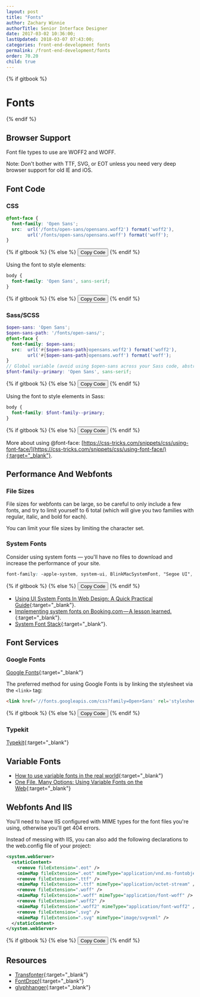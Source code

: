 ```yaml
---
layout: post
title: "Fonts"
author: Zachary Winnie
authorTitle: Senior Interface Designer
date: 2017-03-02 10:36:00;
lastUpdated: 2018-03-07 07:43:00;
categories: front-end-development fonts
permalink: /front-end-development/fonts
order: 70.20
child: true
---
```

{% if gitbook %}
# Fonts
{% endif %}

## Browser Support

Font file types to use are WOFF2 and WOFF.

Note: Don't bother with TTF, SVG, or EOT unless you need very deep browser support for old IE and iOS.

## Font Code

### CSS

``` css
@font-face {
  font-family: 'Open Sans';
  src:  url('/fonts/open-sans/opensans.woff2') format('woff2'),
        url('/fonts/open-sans/opensans.woff') format('woff');
}
```
{% if gitbook %}
{% else %}
  <button type="button" class="button button--white button--smallest button--copy">Copy Code</button>
{% endif %}

Using the font to style elements:

``` css
body {
  font-family: 'Open Sans', sans-serif;
}
```
{% if gitbook %}
{% else %}
  <button type="button" class="button button--white button--smallest button--copy">Copy Code</button>
{% endif %}


### Sass/SCSS

``` scss
$open-sans: 'Open Sans';
$open-sans-path: '/fonts/open-sans/';
@font-face {
  font-family: $open-sans;
  src:  url('#{$open-sans-path}opensans.woff2') format('woff2'),
        url('#{$open-sans-path}opensans.woff') format('woff');
}
// Global variable (avoid using $open-sans across your Sass code, abstract it out so it is easy to change)
$font-family--primary: 'Open Sans', sans-serif;
```
{% if gitbook %}
{% else %}
  <button type="button" class="button button--white button--smallest button--copy">Copy Code</button>
{% endif %}

Using the font to style elements in Sass:

``` scss
body {
  font-family: $font-family--primary;
}
```
{% if gitbook %}
{% else %}
  <button type="button" class="button button--white button--smallest button--copy">Copy Code</button>
{% endif %}

More about using @font-face: [https://css-tricks.com/snippets/css/using-font-face/](https://css-tricks.com/snippets/css/using-font-face/){:target="_blank"}.

## Performance And Webfonts

### File Sizes

File sizes for webfonts can be large, so be careful to only include a few fonts, and try to limit yourself to 6 total (which will give you two families with regular, italic, and bold for each).

You can limit your file sizes by limiting the character set.

### System Fonts

Consider using system fonts &mdash; you'll have no files to download and increase the performance of your site.

```css
font-family: -apple-system, system-ui, BlinkMacSystemFont, "Segoe UI", Roboto, sans-serif
```

{% if gitbook %}
{% else %}
  <button type="button" class="button button--white button--smallest button--copy">Copy Code</button>
{% endif %}

* [Using UI System Fonts In Web Design: A Quick Practical Guide](https://www.smashingmagazine.com/2015/11/using-system-ui-fonts-practical-guide/){:target="_blank"}.
* [Implementing system fonts on Booking.com — A lesson learned.](https://booking.design/implementing-system-fonts-on-booking-com-a-lesson-learned-bdc984df627f){:target="_blank"}.
* [System Font Stack](https://css-tricks.com/snippets/css/system-font-stack/){:target="_blank"}.

## Font Services

### Google Fonts

[Google Fonts](https://fonts.google.com/){:target="_blank"}

The preferred method for using Google Fonts is by linking the stylesheet via the `<link>` tag:

``` html
<link href='//fonts.googleapis.com/css?family=Open+Sans' rel='stylesheet' type='text/css'>
```
{% if gitbook %}
{% else %}
  <button type="button" class="button button--white button--smallest button--copy">Copy Code</button>
{% endif %}

### Typekit

[Typekit](https://typekit.com/fonts){:target="_blank"}

## Variable Fonts

* [How to use variable fonts in the real world](https://medium.com/clear-left-thinking/how-to-use-variable-fonts-in-the-real-world-e6d73065a604){:target="_blank"}
* [One File, Many Options: Using Variable Fonts on the Web](https://css-tricks.com/one-file-many-options-using-variable-fonts-web/){:target="_blank"}

## Webfonts And IIS

You'll need to have IIS configured with MIME types for the font files you're using, otherwise you'll get 404 errors.

Instead of messing with IIS, you can also add the following declarations to the web.config file of your project:

``` xml
<system.webServer> 
  <staticContent> 
    <remove fileExtension=".eot" /> 
    <mimeMap fileExtension=".eot" mimeType="application/vnd.ms-fontobject" /> 
    <remove fileExtension=".ttf" /> 
    <mimeMap fileExtension=".ttf" mimeType="application/octet-stream" /> 
    <remove fileExtension=".woff" /> 
    <mimeMap fileExtension=".woff" mimeType="application/font-woff" /> 
    <remove fileExtension=".woff2" /> 
    <mimeMap fileExtension=".woff2" mimeType="application/font-woff2" /> 
    <remove fileExtension=".svg" /> 
    <mimeMap fileExtension=".svg" mimeType="image/svg+xml" /> 
  </staticContent> 
</system.webServer>
```
{% if gitbook %}
{% else %}
  <button type="button" class="button button--white button--smallest button--copy">Copy Code</button>
{% endif %}

## Resources

* [Transfonter](https://transfonter.org/){:target="_blank"}
* [FontDrop!](https://fontdrop.info/){:target="_blank"}
* [glyphhanger](https://github.com/filamentgroup/glyphhanger){:target="_blank"}